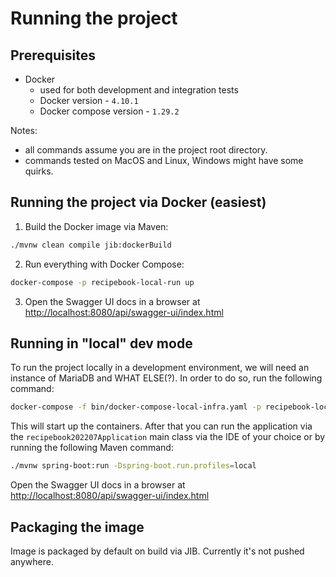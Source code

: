 # Running the project

## Prerequisites

- Docker 
  - used for both development and integration tests
  - Docker version - `4.10.1` 
  - Docker compose version - `1.29.2`
  
Notes: 
- all commands assume you are in the project root directory.
- commands tested on MacOS and Linux, Windows might have some quirks.

## Running the project via Docker (easiest)

1. Build the Docker image via Maven:
```bash
./mvnw clean compile jib:dockerBuild
```
2. Run everything with Docker Compose:
```bash
docker-compose -p recipebook-local-run up
```
3. Open the Swagger UI docs in a browser at
   [http://localhost:8080/api/swagger-ui/index.html](http://localhost:8080/api/swagger-ui/index.html)

## Running in "local" dev mode

To run the project locally in a development environment, we will need an instance of MariaDB and WHAT ELSE(?).
In order to do so, run the following command:

```bash
docker-compose -f bin/docker-compose-local-infra.yaml -p recipebook-local-dev-infra up -d
```

This will start up the containers. After that you can run the application via the `recipebook202207Application` main class
via the IDE of your choice or by running the following Maven command:

```bash
./mvnw spring-boot:run -Dspring-boot.run.profiles=local
```

Open the Swagger UI docs in a browser at
[http://localhost:8080/api/swagger-ui/index.html](http://localhost:8080/api/swagger-ui/index.html)

## Packaging the image

Image is packaged by default on build via JIB. Currently it's not pushed anywhere. 